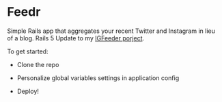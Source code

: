 # Feedr

Simple Rails app that aggregates your recent Twitter and Instagram in lieu of a blog. Rails 5 Update to my [IGFeeder porject](https://www.github.com/ryanmcadler/igfeeder).

To get started:

* Clone the repo

* Personalize global variables settings in application config

* Deploy!
